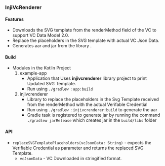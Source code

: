 ### InjiVcRenderer

#### Features
- Downloads the SVG template from the renderMethod field of the VC to support VC Data Model 2.0.
- Replace the placeholders in the SVG template with actual VC Json Data.
- Generates aar and jar from the library .

#### Build
- Modules in the Kotlin Project
    1. example-app
        - Application that Uses **injivcrenderer** library project to print Updated SVG Template.
        - Run using  `./gradlew :app:build`
    2. injivcrenderer
        - Library to replace the placeholders in the Svg Template received from the renderMethod with the actual Verifable Credential
        - Run using `./gradlew :injivcrenderer:build` to generate the aar
        - Gradle task is registered to generate jar by running the command `./gradlew jarRelease` which creates jar in the `build/libs` folder
#### API
- `replaceSVGTemplatePlaceholders(vcJsonData: String)` - expects the Verifiable Credential as parameter and returns the replaced SVG Template.
    - `vcJsonData` - VC Downloaded in stringified format.